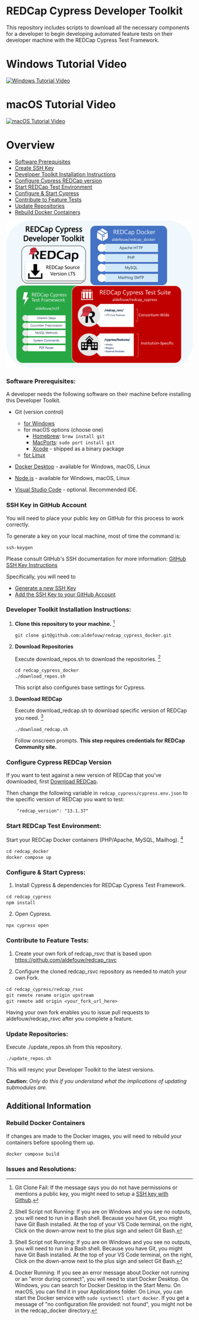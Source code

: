 # REDCap Cypress Developer Toolkit

This repository includes scripts to download all the necessary components for a developer to begin developing automated feature tests on their developer machine with the REDCap Cypress Test Framework.

# Windows Tutorial Video

[![Windows Tutorial Video](tutorial-windows.png)](https://youtu.be/cQhp9Om8Cgk "Windows Tutorial Video")

# macOS Tutorial Video

[![macOS Tutorial Video](tutorial-macos.png)](https://youtu.be/AyR-YFNrlZI "macOS Tutorial Video")

# Overview

- [Software Prerequisites](#software-prerequisites)
- [Create SSH Key](#ssh-key-in-github-account)
- [Developer Toolkit Installation Instructions](#developer-toolkit-installation-instructions)
- [Configure Cypress REDCap version](#configure-cypress-redcap-version)
- [Start REDCap Test Environment](#start-redcap-test-environment)
- [Configure & Start Cypress](#configure--start-cypress)
- [Contribute to Feature Tests](#contribute-to-feature-tests)
- [Update Repositories](#update-repositories)
- [Rebuild Docker Containers](#rebuild-docker-containers)

![Developer Toolkit](developer-toolkit.png)

### Software Prerequisites:

A developer needs the following software on their machine before installing this Developer Toolkit.

- Git (version control)

  - [for Windows](https://gitforwindows.org/)
  - for macOS options (choose one)
    - [Homebrew](https://brew.sh/): `brew install git`
    - [MacPorts](https://www.macports.org/): `sudo port install git`
    - [Xcode](https://developer.apple.com/xcode/) - shipped as a binary package
  - [for Linux](https://git-scm.com/download/linux)

- [Docker Desktop](https://www.docker.com/products/docker-desktop/) - available for Windows, macOS, Linux
- [Node.js](https://nodejs.org/en/download) - available for Windows, macOS, Linux
- [Visual Studio Code](https://code.visualstudio.com/) - optional. Recommended IDE.

### SSH Key in GitHub Account

You will need to place your public key on GitHub for this process to work correctly.

To generate a key on your local machine, most of time the command is:

```
ssh-keygen
```

Please consult GitHub's SSH documentation for more information:
[GitHub SSH Key Instructions](https://docs.github.com/en/authentication/connecting-to-github-with-ssh)

Specifically, you will need to

- [Generate a new SSH Key](https://docs.github.com/en/authentication/connecting-to-github-with-ssh/generating-a-new-ssh-key-and-adding-it-to-the-ssh-agent)
- [Add the SSH Key to your GitHub Account](https://docs.github.com/en/authentication/connecting-to-github-with-ssh/adding-a-new-ssh-key-to-your-github-account)

### Developer Toolkit Installation Instructions:

1. **Clone this repository to your machine.** [^1]

   ```
   git clone git@github.com:aldefouw/redcap_cypress_docker.git
   ```

2. **Download Repositories**

   Execute download_repos.sh to download the repositories. [^2]

   ```
   cd redcap_cypress_docker
   ./download_repos.sh
   ```

   This script also configures base settings for Cypress.

3. **Download REDCap**

   Execute download_redcap.sh to download specific version of REDCap you need. [^2]

   ```
   ./download_redcap.sh
   ```

   Follow onscreen prompts. **This step requires credentials for REDCap Community site.**

### Configure Cypress REDCap Version

If you want to test against a new version of REDCap that you've downloaded, first [Download REDCap](#developer-toolkit-installation-instructions).

Then change the following variable in `redcap_cypress/cypress.env.json` to the specific version of REDCap you want to test:

```
    "redcap_version": "13.1.37"
```

### Start REDCap Test Environment:

Start your REDCap Docker containers (PHP/Apache, MySQL, Mailhog). [^3]

```
cd redcap_docker
docker compose up
```

### Configure & Start Cypress:

1. Install Cypress & dependencies for REDCap Cypress Test Framework.

```
cd redcap_cypress
npm install
```

2. Open Cypress.

```
npx cypress open
```

### Contribute to Feature Tests:

1. Create your own fork of redcap_rsvc that is based upon https://github.com/aldefouw/redcap_rsvc

2. Configure the cloned redcap_rsvc repository as needed to match your own Fork.

```
cd redcap_cypress/redcap_rsvc
git remote rename origin upstream
git remote add origin <your_fork_url_here>
```

Having your own fork enables you to issue pull requests to aldefouw/redcap_rsvc after you complete a feature.

### Update Repositories:

Execute ./update_repos.sh from this repository.

```
./update_repos.sh
```

This will resync your Developer Toolkit to the latest versions.

**Caution:** _Only do this if you understand what the implications of updating submodules are._

## Additional Information

### Rebuild Docker Containers

If changes are made to the Docker images, you will need to rebuild your containers before spooling them up.

```
docker compose build
```

### Issues and Resolutions:

[^1]: Git Clone Fail: If the message says you do not have permissions or mentions a public key, you might need to setup a [SSH key with Github](#ssh-key-in-github-account).
[^2]: Shell Script not Running: If you are on Windows and you see no outputs, you will need to run in a Bash shell. Because you have Git, you might have Git Bash installed. At the top of your VS Code terminal, on the right, Click on the down-arrow next to the plus sign and select Git Bash.
[^3]: Docker Running: If you see an error message about Docker not running or an "error during connect", you will need to start Docker Desktop. On Windows, you can search for Docker Desktop in the Start Menu. On macOS, you can find it in your Applications folder. On Linux, you can start the Docker service with `sudo systemctl start docker`. If you get a message of "no configuration file provided: not found", you might not be in the redcap_docker directory.
